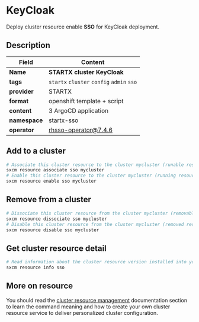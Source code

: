 # KeyCloak

Deploy cluster resource enable **SSO** for KeyCloak deployment.

## Description

| Field         | Content                                   |
| ------------- | ----------------------------------------- |
| **Name**      | **STARTX cluster KeyCloak**               |
| **tags**      | `startx` `cluster` `config` `admin` `sso` |
| **provider**  | STARTX                                    |
| **format**    | openshift template + script               |
| **content**   | 3 ArgoCD application                      |
| **namespace** | startx-sso                                |
| **operator**  | rhsso-operator@7.4.6                      |

## Add to a cluster

```bash
# Associate this cluster resource to the cluster mycluster (runable resource)
sxcm resource associate sso mycluster
# Enable this cluster resource to the cluster mycluster (running resource)
sxcm resource enable sso mycluster
```

## Remove from a cluster

```bash
# Dissociate this cluster resource from the cluster mycluster (removable resource)
sxcm resource dissociate sso mycluster
# Disable this cluster resource from the cluster mycluster (removed resource)
sxcm resource disable sso mycluster
```

## Get cluster resource detail

```bash
# Read information about the cluster resource version installed into your host (local)
sxcm resource info sso
```

## More on resource

You should read the [cluster resource management](../../4-cluster-resources) documentation section to learn the command
meaning and how to create your own cluster resource service to deliver personalized cluster configuration.
